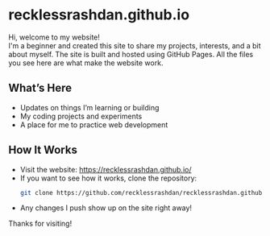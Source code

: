 # recklessrashdan.github.io

Hi, welcome to my website!  
I'm a beginner and created this site to share my projects, interests, and a bit about myself. The site is built and hosted using GitHub Pages. All the files you see here are what make the website work.

## What’s Here

- Updates on things I’m learning or building
- My coding projects and experiments
- A place for me to practice web development

## How It Works

- Visit the website: https://recklessrashdan.github.io/
- If you want to see how it works, clone the repository:
  ```bash
  git clone https://github.com/recklessrashdan/recklessrashdan.github.io.git
  ```
- Any changes I push show up on the site right away!

Thanks for visiting!
